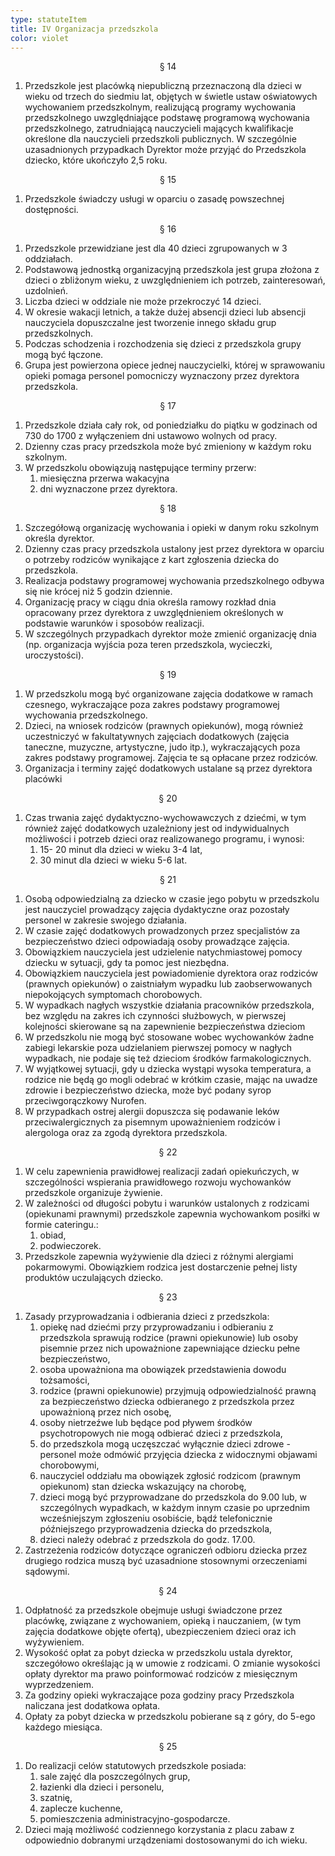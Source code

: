```yaml
---
type: statuteItem
title: IV Organizacja przedszkola
color: violet
---
```


<span style="text-align: center; display: block;">§ 14</span>

1. Przedszkole jest placówką niepubliczną przeznaczoną dla dzieci w wieku od trzech do siedmiu lat, objętych w świetle ustaw oświatowych wychowaniem przedszkolnym, realizującą programy wychowania przedszkolnego uwzględniające podstawę programową wychowania przedszkolnego, zatrudniającą nauczycieli mających kwalifikacje określone dla nauczycieli przedszkoli publicznych. W szczególnie uzasadnionych przypadkach Dyrektor może przyjąć do Przedszkola dziecko, które ukończyło 2,5 roku.

<span style="text-align: center; display: block;">§ 15</span>

1. Przedszkole świadczy usługi w oparciu o zasadę powszechnej dostępności.

<span style="text-align: center; display: block;">§ 16</span>

1. Przedszkole przewidziane jest dla 40 dzieci zgrupowanych w 3 oddziałach.
2. Podstawową jednostką organizacyjną przedszkola jest grupa złożona z dzieci o zbliżonym wieku, z uwzględnieniem ich potrzeb, zainteresowań, uzdolnień.
3. Liczba dzieci w oddziale nie może przekroczyć 14 dzieci.
4. W okresie wakacji letnich, a także dużej absencji dzieci lub absencji nauczyciela dopuszczalne jest tworzenie innego składu grup przedszkolnych.
5. Podczas schodzenia i rozchodzenia się dzieci z przedszkola grupy mogą być łączone.
6. Grupa jest powierzona opiece jednej nauczycielki, której w sprawowaniu opieki pomaga personel pomocniczy wyznaczony przez dyrektora przedszkola.

<span style="text-align: center; display: block;">§ 17</span>

1. Przedszkole działa cały rok, od poniedziałku do piątku w godzinach od 730 do 1700 z wyłączeniem dni ustawowo wolnych od pracy.
2. Dzienny czas pracy przedszkola może być zmieniony w każdym roku szkolnym.
3. W przedszkolu obowiązują następujące terminy przerw:
   1. miesięczna przerwa wakacyjna
   2. dni wyznaczone przez dyrektora.

<span style="text-align: center; display: block;">§ 18</span>

1. Szczegółową organizację wychowania i opieki w danym roku szkolnym określa dyrektor.
2. Dzienny czas pracy przedszkola ustalony jest przez dyrektora w oparciu o potrzeby rodziców wynikające z kart zgłoszenia dziecka do przedszkola.
3. Realizacja podstawy programowej wychowania przedszkolnego odbywa się nie krócej niż 5 godzin dziennie.
4. Organizację pracy w ciągu dnia określa ramowy rozkład dnia opracowany przez dyrektora z uwzględnieniem określonych w podstawie warunków i sposobów realizacji.
5. W szczególnych przypadkach dyrektor może zmienić organizację dnia (np. organizacja wyjścia poza teren przedszkola, wycieczki, uroczystości).

<span style="text-align: center; display: block;">§ 19</span>

1. W przedszkolu mogą być organizowane zajęcia dodatkowe w ramach czesnego, wykraczające poza zakres podstawy programowej wychowania przedszkolnego.
2. Dzieci, na wniosek rodziców (prawnych opiekunów), mogą również uczestniczyć w fakultatywnych zajęciach dodatkowych (zajęcia taneczne, muzyczne, artystyczne, judo itp.), wykraczających poza zakres podstawy programowej. Zajęcia te są opłacane przez rodziców.
3. Organizacja i terminy zajęć dodatkowych ustalane są przez dyrektora placówki

<span style="text-align: center; display: block;">§ 20</span>

1. Czas trwania zajęć dydaktyczno-wychowawczych z dziećmi, w tym również zajęć dodatkowych uzależniony jest od indywidualnych możliwości i potrzeb dzieci oraz realizowanego programu, i wynosi:
   1. 15- 20 minut dla dzieci w wieku 3-4 lat,
   2. 30 minut dla dzieci w wieku 5-6 lat.

<span style="text-align: center; display: block;">§ 21</span>

1. Osobą odpowiedzialną za dziecko w czasie jego pobytu w przedszkolu jest nauczyciel prowadzący zajęcia dydaktyczne oraz pozostały personel w zakresie swojego działania.
2. W czasie zajęć dodatkowych prowadzonych przez specjalistów za bezpieczeństwo dzieci odpowiadają osoby prowadzące zajęcia.
3. Obowiązkiem nauczyciela jest udzielenie natychmiastowej pomocy dziecku w sytuacji, gdy ta pomoc jest niezbędna.
4. Obowiązkiem nauczyciela jest powiadomienie dyrektora oraz rodziców (prawnych opiekunów) o zaistniałym wypadku lub zaobserwowanych niepokojących symptomach chorobowych.
5. W wypadkach nagłych wszystkie działania pracowników przedszkola, bez względu na zakres ich czynności służbowych, w pierwszej kolejności skierowane są na zapewnienie bezpieczeństwa dzieciom
6. W przedszkolu nie mogą być stosowane wobec wychowanków żadne zabiegi lekarskie poza udzielaniem pierwszej pomocy w nagłych wypadkach, nie podaje się też dzieciom środków farmakologicznych.
7. W wyjątkowej sytuacji, gdy u dziecka wystąpi wysoka temperatura, a rodzice nie będą go mogli odebrać w krótkim czasie, mając na uwadze zdrowie i bezpieczeństwo dziecka, może być podany syrop przeciwgorączkowy Nurofen.
8. W przypadkach ostrej alergii dopuszcza się podawanie leków przeciwalergicznych za pisemnym upoważnieniem rodziców i alergologa oraz za zgodą dyrektora przedszkola.

<span style="text-align: center; display: block;">§ 22</span>

1. W celu zapewnienia prawidłowej realizacji zadań opiekuńczych, w szczególności wspierania prawidłowego rozwoju wychowanków przedszkole organizuje żywienie.
2. W zależności od długości pobytu i warunków ustalonych z rodzicami (opiekunami prawnymi) przedszkole zapewnia wychowankom posiłki w formie cateringu.:
   1. obiad,
   2. podwieczorek.
3. Przedszkole zapewnia wyżywienie dla dzieci z różnymi alergiami pokarmowymi. Obowiązkiem rodzica jest dostarczenie pełnej listy produktów uczulających dziecko.

<span style="text-align: center; display: block;">§ 23</span>

1. Zasady przyprowadzania i odbierania dzieci z przedszkola:
   1. opiekę nad dziećmi przy przyprowadzaniu i odbieraniu z przedszkola sprawują rodzice (prawni opiekunowie) lub osoby pisemnie przez nich upoważnione zapewniające dziecku pełne bezpieczeństwo,
   2. osoba upoważniona ma obowiązek przedstawienia dowodu tożsamości,
   3. rodzice (prawni opiekunowie) przyjmują odpowiedzialność prawną za bezpieczeństwo dziecka odbieranego z przedszkola przez upoważnioną przez nich osobę,
   4. osoby nietrzeźwe lub będące pod pływem środków psychotropowych nie mogą odbierać dzieci z przedszkola,
   5. do przedszkola mogą uczęszczać wyłącznie dzieci zdrowe - personel może odmówić przyjęcia dziecka z widocznymi objawami chorobowymi,
   6. nauczyciel oddziału ma obowiązek zgłosić rodzicom (prawnym opiekunom) stan dziecka wskazujący na chorobę,
   7. dzieci mogą być przyprowadzane do przedszkola do 9.00 lub, w szczególnych wypadkach, w każdym innym czasie po uprzednim wcześniejszym zgłoszeniu osobiście, bądź telefonicznie późniejszego przyprowadzenia dziecka do przedszkola,
   8. dzieci należy odebrać z przedszkola do godz. 17.00.
2. Zastrzeżenia rodziców dotyczące ograniczeń odbioru dziecka przez drugiego rodzica muszą być uzasadnione stosownymi orzeczeniami sądowymi.

<span style="text-align: center; display: block;">§ 24</span>

1. Odpłatność za przedszkole obejmuje usługi świadczone przez placówkę, związane z wychowaniem, opieką i nauczaniem, (w tym zajęcia dodatkowe objęte ofertą), ubezpieczeniem dzieci oraz ich wyżywieniem.
2. Wysokość opłat za pobyt dziecka w przedszkolu ustala dyrektor, szczegółowo określając ją w umowie z rodzicami. O zmianie wysokości opłaty dyrektor ma prawo poinformować rodziców z miesięcznym wyprzedzeniem.
3. Za godziny opieki wykraczające poza godziny pracy Przedszkola naliczana jest dodatkowa opłata.
4. Opłaty za pobyt dziecka w przedszkolu pobierane są z góry, do 5-ego każdego miesiąca.

<span style="text-align: center; display: block;">§ 25</span>

1. Do realizacji celów statutowych przedszkole posiada:
   1. sale zajęć dla poszczególnych grup,
   2. łazienki dla dzieci i personelu,
   3. szatnię,
   4. zaplecze kuchenne,
   5. pomieszczenia administracyjno-gospodarcze.
2. Dzieci mają możliwość codziennego korzystania z placu zabaw z odpowiednio dobranymi urządzeniami dostosowanymi do ich wieku.
